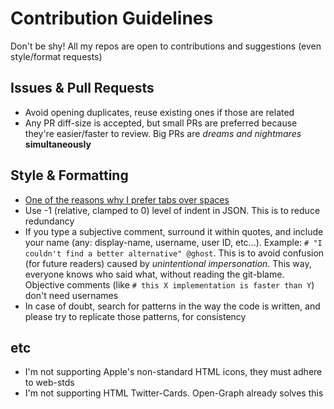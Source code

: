 # Contribution Guidelines

Don't be shy! All my repos are open to contributions and suggestions (even style/format requests)

## Issues & Pull Requests

- Avoid opening duplicates, reuse existing ones if those are related
- Any PR diff-size is accepted, but small PRs are preferred because they're easier/faster to review. Big PRs are *dreams and nightmares* **simultaneously**

## Style & Formatting

- [One of the reasons why I prefer tabs over spaces](https://dev.to/alexandersandberg/why-we-should-default-to-tabs-instead-of-spaces-for-an-accessible-first-environment-101f)
- Use -1 (relative, clamped to 0) level of indent in JSON. This is to reduce redundancy
- If you type a subjective comment, surround it within quotes, and include your name (any: display-name, username, user ID, etc...). Example: `# "I couldn't find a better alternative" @ghost`. This is to avoid confusion (for future readers) caused by *unintentional impersonation*. This way, everyone knows who said what, without reading the git-blame. Objective comments (like `# this X implementation is faster than Y`) don't need usernames
- In case of doubt, search for patterns in the way the code is written, and please try to replicate those patterns, for consistency

## etc

- I'm not supporting Apple's non-standard HTML icons, they must adhere to web-stds
- I'm not supporting HTML Twitter-Cards. Open-Graph already solves this
